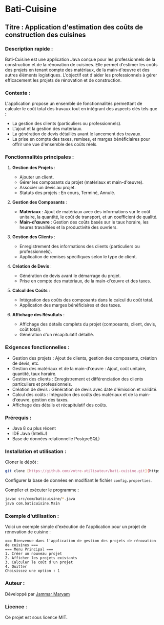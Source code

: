 
# Bati-Cuisine

## Titre : Application d'estimation des coûts de construction des cuisines

### Description rapide :
Bati-Cuisine est une application Java conçue pour les professionnels de la construction et de la rénovation de cuisines. Elle permet d'estimer les coûts des projets en tenant compte des matériaux, de la main-d'œuvre et des autres éléments logistiques. L'objectif est d'aider les professionnels à gérer efficacement les projets de rénovation et de construction.

### Contexte :
L'application propose un ensemble de fonctionnalités permettant de calculer le coût total des travaux tout en intégrant des aspects clés tels que :
- La gestion des clients (particuliers ou professionnels).
- L'ajout et la gestion des matériaux.
- La génération de devis détaillés avant le lancement des travaux.
- La prise en compte des taxes, remises, et marges bénéficiaires pour offrir une vue d'ensemble des coûts réels.

### Fonctionnalités principales :
1. **Gestion des Projets** :
   - Ajouter un client.
   - Gérer les composants du projet (matériaux et main-d'œuvre).
   - Associer un devis au projet.
   - Statuts des projets : En cours, Terminé, Annulé.
   
2. **Gestion des Composants** :
   - **Matériaux** : Ajout de matériaux avec des informations sur le coût unitaire, la quantité, le coût de transport, et un coefficient de qualité.
   - **Main-d'œuvre** : Gestion des coûts basés sur le taux horaire, les heures travaillées et la productivité des ouvriers.
   
3. **Gestion des Clients** :
   - Enregistrement des informations des clients (particuliers ou professionnels).
   - Application de remises spécifiques selon le type de client.
   
4. **Création de Devis** :
   - Génération de devis avant le démarrage du projet.
   - Prise en compte des matériaux, de la main-d'œuvre et des taxes.
   
5. **Calcul des Coûts** :
   - Intégration des coûts des composants dans le calcul du coût total.
   - Application des marges bénéficiaires et des taxes.
   
6. **Affichage des Résultats** :
   - Affichage des détails complets du projet (composants, client, devis, coût total).
   - Génération d'un récapitulatif détaillé.

### Exigences fonctionnelles :
- Gestion des projets : Ajout de clients, gestion des composants, création de devis, etc.
- Gestion des matériaux et de la main-d'œuvre : Ajout, coût unitaire, quantité, taux horaire.
- Gestion des clients : Enregistrement et différenciation des clients particuliers et professionnels.
- Création de devis : Génération de devis avec date d'émission et validité.
- Calcul des coûts : Intégration des coûts des matériaux et de la main-d'œuvre, gestion des taxes.
- Affichage des détails et récapitulatif des coûts.

### Prérequis :
- Java 8 ou plus récent
- IDE Java (IntelliJ)
- Base de données relationnelle PostgreSQL)

### Installation et utilisation :
Cloner le dépôt :
```bash
git clone [https://github.com/votre-utilisateur/bati-cuisine.git](https://github.com/J-Maryam/Bati-Cuisine.git)
```
Configurer la base de données en modifiant le fichier `config.properties`.

Compiler et exécuter le programme :
```bash
javac src/com/baticuisine/*.java
java com.baticuisine.Main
```

### Exemple d'utilisation :
Voici un exemple simple d'exécution de l'application pour un projet de rénovation de cuisine :
```plaintext
=== Bienvenue dans l'application de gestion des projets de rénovation de cuisines ===
=== Menu Principal ===
1. Créer un nouveau projet
2. Afficher les projets existants
3. Calculer le coût d'un projet
4. Quitter
Choisissez une option : 1
```

### Auteur :
Développé par [Jammar Maryam](https://github.com/J-Maryam)

### Licence :
Ce projet est sous licence MIT.
